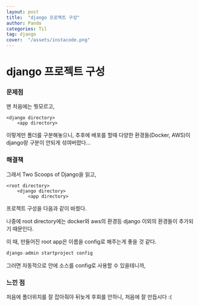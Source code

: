 ```yaml
---
layout: post
title:  "django 프로젝트 구성"
author: Pando
categories: Til
tag: django
cover:  "/assets/instacode.png"
---
```


# django 프로젝트 구성

### 문제점

맨 처음에는 뭣모르고,
```
<django directory>
	<app directory>
```
이렇게만 폴더를 구분해놓으니, 추후에 배포를 할때 다양한 환경들(Docker, AWS)이 django랑 구분이 안되게 섞여버렸다...

### 해결책

그래서 Two Scoops of Django을 읽고,
```
<root directory>
	<django directory>
		<app directory>
```
프로젝트 구성을 다음과 같이 바꿨다.

나중에 root directory에는 docker와 aws의 환경등 django 이외의 환경들이 추가되기 때문인다.

이 때, 만들어진 root app은 이름을 config로 해주는게 좋을 것 같다.

```python
django-admin startproject config
```

그러면 자동적으로 안에 소스를 config로 사용할 수 있을테니까,

### 느낀 점

처음에 폴더위치를 잘 잡아줘야 뒤늦게 후회를 안하니, 처음에 잘 만듭시다 :(
